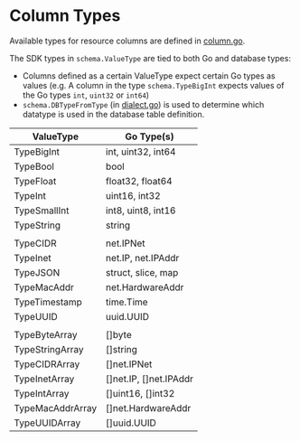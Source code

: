 # Column Types

Available types for resource columns are defined in [column.go](https://github.com/cloudquery/cq-provider-sdk/blob/main/provider/schema/column.go).

The SDK types in `schema.ValueType` are tied to both Go and database types:

- Columns defined as a certain ValueType expect certain Go types as values (e.g. A column in the type `schema.TypeBigInt` expects values of the Go types `int`, `uint32` or `int64`)
- `schema.DBTypeFromType` (in [dialect.go](https://github.com/cloudquery/cq-provider-sdk/blob/main/provider/schema/dialect.go)) is used to determine which datatype is used in the database table definition.

| ValueType        | Go Type(s)             |
| ---------------- | ---------------------- |
| TypeBigInt       | int, uint32, int64     |
| TypeBool         | bool                   |
| TypeFloat        | float32, float64       |
| TypeInt          | uint16, int32          |
| TypeSmallInt     | int8, uint8, int16     |
| TypeString       | string                 |
|                  |                        |
| TypeCIDR         | net.IPNet              |
| TypeInet         | net.IP, net.IPAddr     |
| TypeJSON         | struct, slice, map     |
| TypeMacAddr      | net.HardwareAddr       |
| TypeTimestamp    | time.Time              |
| TypeUUID         | uuid.UUID              |
|                  |                        |
| TypeByteArray    | []byte                 |
| TypeStringArray  | []string               |
| TypeCIDRArray    | []net.IPNet            |
| TypeInetArray    | []net.IP, []net.IPAddr |
| TypeIntArray     | []uint16, []int32      |
| TypeMacAddrArray | []net.HardwareAddr     |
| TypeUUIDArray    | []uuid.UUID            |
